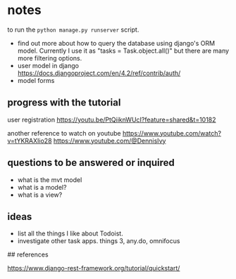 # notes

to run the `python manage.py runserver` script.

- find out more about how to query the database using django's ORM model. Currently I use it as "tasks = Task.object.all()" but there are many more filtering options.
- user model in django https://docs.djangoproject.com/en/4.2/ref/contrib/auth/
- model forms

## progress with the tutorial

user registration
https://youtu.be/PtQiiknWUcI?feature=shared&t=10182

another reference to watch on youtube
https://www.youtube.com/watch?v=tYKRAXIio28
https://www.youtube.com/@DennisIvy

## questions to be answered or inquired

- what is the mvt model
- what is a model?
- what is a view?

## ideas

- list all the things I like about Todoist.
- investigate other task apps. things 3, any.do, omnifocus


## references

https://www.django-rest-framework.org/tutorial/quickstart/